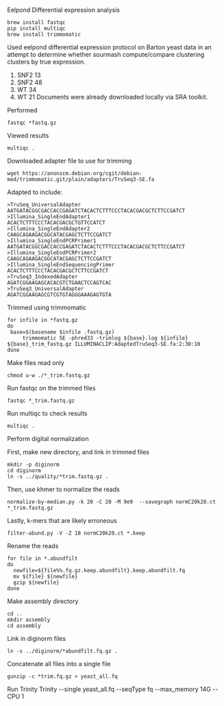 Eelpond Differential expression analysis
```
brew install fastqc
pip install multiqc
brew install trimmomatic
```
Used eelpond differential expression protocol on Barton yeast data in an attempt to determine whether sourmash compute/compare clustering clusters by true expression.
1. SNF2 13
2. SNF2 48
3. WT 34
4. WT 21
Documents were already downloaded locally via SRA toolkit. 

Performed
```
fastqc *fastq.gz
```
Viewed results
```
multiqc .
```

Downloaded adapter file to use for trimming
```
wget https://anonscm.debian.org/cgit/debian-med/trimmomatic.git/plain/adapters/TruSeq3-SE.fa
```
Adapted to include:
```
>TruSeq_UniversalAdapter
AATGATACGGCGACCACCGAGATCTACACTCTTTCCCTACACGACGCTCTTCCGATCT
>Illumina_SingleEndAdapter1					
ACACTCTTTCCCTACACGACGCTGTTCCATCT
>Illumina_SingleEndAdapter2
CAAGCAGAAGACGGCATACGAGCTCTTCCGATCT					
>Illumina_SingleEndPCRPrimer1
AATGATACGGCGACCACCGAGATCTACACTCTTTCCCTACACGACGCTCTTCCGATCT				
>Illumina_SingleEndPCRPrimer2
CAAGCAGAAGACGGCATACGAGCTCTTCCGATCT				
>Illumina_SingleEndSequencingPrimer
ACACTCTTTCCCTACACGACGCTCTTCCGATCT			
>TruSeq3_IndexedAdapter
AGATCGGAAGAGCACACGTCTGAACTCCAGTCAC
>TruSeq3_UniversalAdapter
AGATCGGAAGAGCGTCGTGTAGGGAAAGAGTGTA
```
Trimmed using trimmomatic
```
for infile in *fastq.gz
do 
 base=$(basename $infile .fastq.gz)
     trimmomatic SE -phred33 -trimlog ${base}.log ${infile} ${base}_trim_fastq.gz ILLUMINACLIP:AdaptedTruSeq3-SE.fa:2:30:10
done
```
Make files read only
```
chmod u-w ./*_trim.fastq.gz
```
Run fastqc on the trimmed files
```
fastqc *_trim.fastq.gz
```

Run multiqc to check results
```
multiqc .
```

Perform digital normalization

First, make new directory, and link in trimmed files
```
mkdir -p diginorm
cd diginorm
ln -s ../quality/*trim.fastq.gz .
```
Then, use khmer to normalize the reads
```
normalize-by-median.py -k 20 -C 20 -M 9e9  --savegraph normC20k20.ct  *_trim.fastq.gz
```
Lastly, k-mers that are likely erroneous
```
filter-abund.py -V -Z 18 normC20k20.ct *.keep
```

Rename the reads
```
for file in *.abundfilt
do
  newfile=${file%%.fq.gz.keep.abundfilt}.keep.abundfilt.fq
  mv ${file} ${newfile}
  gzip ${newfile}
done
```

Make assembly directory
```
cd ..
mkdir assembly
cd assembly
```
Link in diginorm files
```
ln -s ../diginorm/*abundfilt.fq.gz .
```
Concatenate all files into a single file
```
gunzip -c *trim.fq.gz > yeast_all.fq
```

Run Trinity
Trinity --single yeast_all.fq --seqType fq --max_memory 14G --CPU 1

